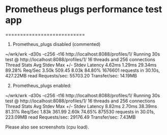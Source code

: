 # Prometheus plugs performance test app
===========================

1) Prometheus_plugs disabled (commented)

~/wrk/wrk -d30s -c256 -t16 http://localhost:8088/profiles/1/
Running 30s test @ http://localhost:8088/profiles/1/
  16 threads and 256 connections
  Thread Stats   Avg      Stdev     Max   +/- Stdev
    Latency     4.62ms    1.29ms  29.34ms   89.28%
    Req/Sec     3.50k   509.45     8.03k    84.80%
  1676601 requests in 30.10s, 427.22MB read
Requests/sec:  55703.20
Transfer/sec:     14.19MB

2) Prometheus_plugs enabled:

~/wrk/wrk -d30s -c256 -t16 http://localhost:8088/profiles/1/
Running 30s test @ http://localhost:8088/profiles/1/
  16 threads and 256 connections
  Thread Stats   Avg      Stdev     Max   +/- Stdev
    Latency     8.82ms    2.70ms  38.39ms   81.31%
    Req/Sec     1.83k   361.99     2.60k    74.65%
  875530 requests in 30.01s, 223.09MB read
Requests/sec:  29176.49
Transfer/sec:      7.43MB


Please also see screenshots (cpu load).
